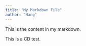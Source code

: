 ```yaml
---
title: "My Markdown File"
author: "Hang"
---
```


This is the content in my markdown.

This is a CD test.